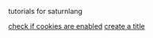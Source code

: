 <p>tutorials for saturnlang</p>
<a href="cookiesenabled">check if cookies are enabled</a>
<a href="title">create a title</a>
<script src="url.js"></script>
